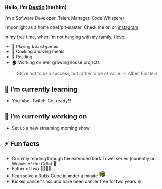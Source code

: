 ### Hello, I'm [Destin](https://destin.io) (he/him)

I'm a Software Developer. Talent Manager. Code Whisperer

I moonlight as a home chef/pit-master. Check me on on [instagram](https://www.instagram.com/famleechef/)

In my free time, when I'm not hanging with my family, I love: 
- 🎲 Playing board games
- 🍝 Cooking amazing meals
- 📖 Reading
- 🏠 Working on ever growing house projects

> Strive not to be a success, but rather to be of value. -- Albert Einstein

## 🌱 I’m currently learning
- YouTube. Twitch. Get ready!!!

## 🔭 I’m currently working on
- Set up a new streaming morning show

## ⚡️ Fun facts
- Currenly reading through the extended Dark Tower series (currently on Wolves of the Calla) 🐺
- Father of two 👨‍👩‍👦‍👦
- I can solve a Rubix Cube in under a minute <img src='/cube.png' height='20px' alt='Rubix Cube Image' />
- Kicked cancer's ass and have been cancer free for two years 🩸

